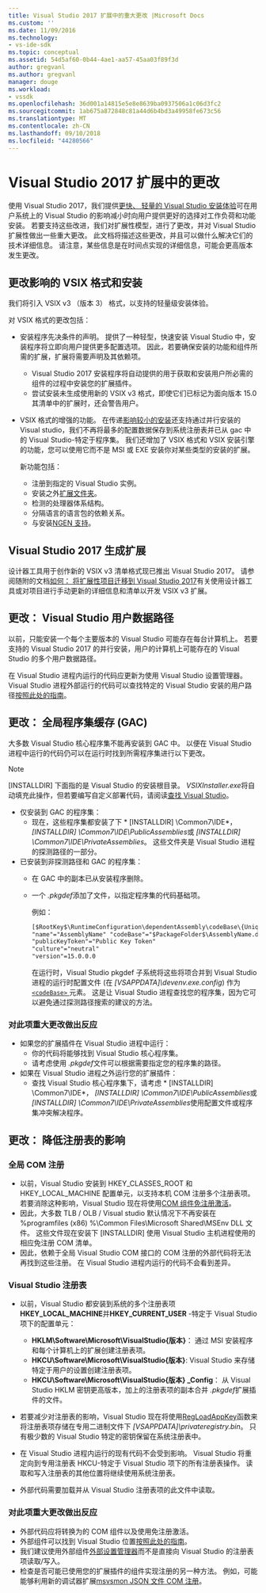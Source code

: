 ```yaml
---
title: Visual Studio 2017 扩展中的重大更改 |Microsoft Docs
ms.custom: ''
ms.date: 11/09/2016
ms.technology:
- vs-ide-sdk
ms.topic: conceptual
ms.assetid: 54d5af60-0b44-4ae1-aa57-45aa03f89f3d
author: gregvanl
ms.author: gregvanl
manager: douge
ms.workload:
- vssdk
ms.openlocfilehash: 36d001a14815e5e8e8639ba0937506a1c06d3fc2
ms.sourcegitcommit: 1ab675a872848c81a44d6b4bd3a49958fe673c56
ms.translationtype: MT
ms.contentlocale: zh-CN
ms.lasthandoff: 09/10/2018
ms.locfileid: "44280566"
---
```

# <a name="changes-in-visual-studio-2017-extensibility"></a>Visual Studio 2017 扩展中的更改

使用 Visual Studio 2017，我们提供[更快、 轻量的 Visual Studio 安装体验](https://blogs.msdn.microsoft.com/visualstudio/2016/04/01/faster-leaner-visual-studio-installer)可在用户系统上的 Visual Studio 的影响减小时向用户提供更好的选择对工作负荷和功能安装。 若要支持这些改进，我们对扩展性模型，进行了更改，并对 Visual Studio 扩展性做出一些重大更改。 此文档将描述这些更改，并且可以做什么解决它们的技术详细信息。 请注意，某些信息是在时间点实现的详细信息，可能会更高版本发生更改。

## <a name="changes-affecting-vsix-format-and-installation"></a>更改影响的 VSIX 格式和安装

我们将引入 VSIX v3 （版本 3） 格式，以支持的轻量级安装体验。

对 VSIX 格式的更改包括：

* 安装程序先决条件的声明。 提供了一种轻型，快速安装 Visual Studio 中，安装程序将立即向用户提供更多配置选项。 因此，若要确保安装的功能和组件所需的扩展，扩展将需要声明及其依赖项。
  * Visual Studio 2017 安装程序将自动提供的用于获取和安装用户所必需的组件的过程中安装您的扩展插件。
  * 尝试安装未生成使用新的 VSIX v3 格式，即使它们已标记为面向版本 15.0 其清单中的扩展时，还会警告用户。
* VSIX 格式的增强的功能。 在传递[影响较小的安装](https://blogs.msdn.microsoft.com/visualstudio/2016/04/25/anatomy-of-a-low-impact-visual-studio-install)还支持通过并行安装的 Visual studio，我们不再将最多的配置数据保存到系统注册表并已从 gac 中的 Visual Studio-特定于程序集。 我们还增加了 VSIX 格式和 VSIX 安装引擎的功能，您可以使用它而不是 MSI 或 EXE 安装你对某些类型的安装的扩展。

  新功能包括：

  * 注册到指定的 Visual Studio 实例。
  * 安装之外[扩展文件夹](set-install-root.md)。
  * 检测的处理器体系结构。
  * 分隔语言的语言包的依赖关系。
  * 与安装[NGEN 支持](ngen-support.md)。

## <a name="building-an-extension-for-visual-studio-2017"></a>Visual Studio 2017 生成扩展

设计器工具用于创作新的 VSIX v3 清单格式现已推出 Visual Studio 2017。 请参阅随附的文档[如何： 将扩展性项目迁移到 Visual Studio 2017](how-to-migrate-extensibility-projects-to-visual-studio-2017.md)有关使用设计器工具或对项目进行手动更新的详细信息和清单以开发 VSIX v3 扩展。

## <a name="change-visual-studio-user-data-path"></a>更改： Visual Studio 用户数据路径

以前，只能安装一个每个主要版本的 Visual Studio 可能存在每台计算机上。 若要支持的 Visual Studio 2017 的并行安装，用户的计算机上可能存在的 Visual Studio 的多个用户数据路径。

在 Visual Studio 进程内运行的代码应更新为使用 Visual Studio 设置管理器。 Visual Studio 进程外部运行的代码可以查找特定的 Visual Studio 安装的用户路径[按照此处的指南](locating-visual-studio.md)。

## <a name="change-global-assembly-cache-gac"></a>更改： 全局程序集缓存 (GAC)

大多数 Visual Studio 核心程序集不能再安装到 GAC 中。 以便在 Visual Studio 进程中运行的代码仍可以在运行时找到所需程序集进行以下更改。

> [!NOTE]
> [INSTALLDIR] 下面指的是 Visual Studio 的安装根目录。 *VSIXInstaller.exe*将自动填充此操作，但若要编写自定义部署代码，请阅读[查找 Visual Studio](locating-visual-studio.md)。

* 仅安装到 GAC 的程序集：
  * 现在，这些程序集都安装了下 * [INSTALLDIR] \Common7\IDE\*， *[INSTALLDIR] \Common7\IDE\PublicAssemblies*或 *[INSTALLDIR] \Common7\IDE\PrivateAssemblies*。 这些文件夹是 Visual Studio 进程的探测路径的一部分。
* 已安装到非探测路径和 GAC 的程序集：
  * 在 GAC 中的副本已从安装程序删除。
  * 一个 *.pkgdef*添加了文件，以指定程序集的代码基础项。

    例如：
    
    ```xml
    [$RootKey$\RuntimeConfiguration\dependentAssembly\codeBase\{UniqueGUID}]
    "name"="AssemblyName" "codeBase"="$PackageFolder$\AssemblyName.dll"
    "publicKeyToken"="Public Key Token"
    "culture"="neutral"
    "version"=15.0.0.0
    ```
    在运行时，Visual Studio pkgdef 子系统将这些将项合并到 Visual Studio 进程的运行时配置文件 (在 *[VSAPPDATA]\devenv.exe.config*) 作为[ `<codeBase>` ](/dotnet/framework/configure-apps/file-schema/runtime/codebase-element)元素。 这是让 Visual Studio 进程查找您的程序集，因为它可以避免通过探测路径搜索的建议的方法。

### <a name="reacting-to-this-breaking-change"></a>对此项重大更改做出反应

* 如果您的扩展插件在 Visual Studio 进程中运行：
  * 你的代码将能够找到 Visual Studio 核心程序集。
  * 请考虑使用 *.pkgdef*文件可以根据需要指定您的程序集的路径。
* 如果在 Visual Studio 进程之外运行您的扩展插件：
  * 查找 Visual Studio 核心程序集下，请考虑 * [INSTALLDIR] \Common7\IDE\*， *[INSTALLDIR] \Common7\IDE\PublicAssemblies*或 *[INSTALLDIR] \Common7\IDE\PrivateAssemblies*使用配置文件或程序集冲突解决程序。

## <a name="change-reduce-registry-impact"></a>更改： 降低注册表的影响

### <a name="global-com-registration"></a>全局 COM 注册

* 以前，Visual Studio 安装到 HKEY_CLASSES_ROOT 和 HKEY_LOCAL_MACHINE 配置单元，以支持本机 COM 注册多个注册表项。 若要消除这种影响，Visual Studio 现在将使用[COM 组件免注册激活](https://msdn.microsoft.com/library/ms973913.aspx)。
* 因此，大多数 TLB / OLB / Visual studio 默认情况下不再安装在 %programfiles (x86) %\Common Files\Microsoft Shared\MSEnv DLL 文件。 这些文件现在安装下 [INSTALLDIR] 使用 Visual Studio 主机进程使用的相应免注册 COM 清单。
* 因此，依赖于全局 Visual Studio COM 接口的 COM 注册的外部代码将无法再找到这些注册。 在 Visual Studio 进程内运行的代码不会看到差异。

### <a name="visual-studio-registry"></a>Visual Studio 注册表

* 以前，Visual Studio 都安装到系统的多个注册表项**HKEY_LOCAL_MACHINE**并**HKEY_CURRENT_USER** -特定于 Visual Studio 项下的配置单元：
  * **HKLM\Software\Microsoft\VisualStudio\{版本}**： 通过 MSI 安装程序和每个计算机上的扩展创建注册表项。
  * **HKCU\Software\Microsoft\VisualStudio\{版本}**: Visual Studio 来存储特定于用户的设置创建注册表项。
  * **HKCU\Software\Microsoft\VisualStudio\{版本} _Config**： 从 Visual Studio HKLM 密钥更高版本，加上的注册表项的副本合并 *.pkgdef*扩展插件的文件。
* 若要减少对注册表的影响，Visual Studio 现在将使用[RegLoadAppKey](/windows/desktop/api/winreg/nf-winreg-regloadappkeya)函数来将注册表项存储在专用二进制文件下 *[VSAPPDATA]\privateregistry.bin*。 只有极少数的 Visual Studio 特定的密钥保留在系统注册表中。

* 在 Visual Studio 进程内运行的现有代码不会受到影响。 Visual Studio 将重定向到专用注册表 HKCU-特定于 Visual Studio 项下的所有注册表操作。 读取和写入注册表的其他位置将继续使用系统注册表。
* 外部代码需要加载并从 Visual Studio 注册表项的此文件中读取。

### <a name="reacting-to-this-breaking-change"></a>对此项重大更改做出反应

* 外部代码应将转换为的 COM 组件以及使用免注册激活。
* 外部组件可以找到 Visual Studio 位置[按照此处的指南](https://blogs.msdn.microsoft.com/heaths/2016/09/15/changes-to-visual-studio-15-setup)。
* 我们建议使用外部组件[外部设置管理器](/dotnet/api/microsoft.visualstudio.settings.externalsettingsmanager)而不是直接向 Visual Studio 的注册表项读取/写入。
* 检查是否可能已使用您的扩展插件的组件实现注册的另一种方法。 例如，可能能够利用新的调试器扩展[msvsmon JSON 文件 COM 注册](migrate-debugger-COM-registration.md)。
